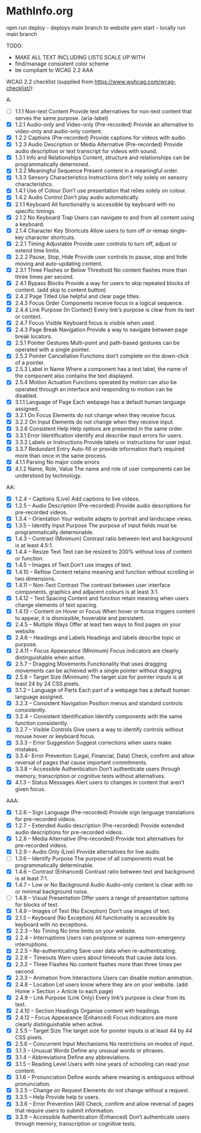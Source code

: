 # MathInfo.org

npm run deploy - deploys main branch to website
yarn start - locally run main branch

TODO:
- MAKE ALL TEXT INCLUDING LISTS SCALE UP WITH
- find/manage consistent color scheme
- be compliant to WCAG 2.2 AAA

WCAG 2.2 checklist (supplied from https://www.wuhcag.com/wcag-checklist/):

A:
- [ ] 1.1.1	Non-text Content	Provide text alternatives for non-text content that serves the same purpose. (aria-label)
- [x] 1.2.1	Audio-only and Video-only (Pre-recorded)	Provide an alternative to video-only and audio-only content.
- [x] 1.2.2	Captions (Pre-recorded)	Provide captions for videos with audio.
- [x] 1.2.3	Audio Description or Media Alternative (Pre-recorded)	Provide audio description or text transcript for videos with sound.
- [x] 1.3.1	Info and Relationships	Content, structure and relationships can be programmatically determined.
- [x] 1.3.2	Meaningful Sequence	Present content in a meaningful order.
- [x] 1.3.3	Sensory Characteristics	Instructions don’t rely solely on sensory characteristics.
- [x] 1.4.1	Use of Colour	Don’t use presentation that relies solely on colour.
- [x] 1.4.2	Audio Control	Don’t play audio automatically.
- [x] 2.1.1	Keyboard	All functionality is accessible by keyboard with no specific timings.
- [x] 2.1.2	No Keyboard Trap	Users can navigate to and from all content using a keyboard.
- [x] 2.1.4	Character Key Shortcuts	Allow users to turn off or remap single-key character shortcuts.
- [x] 2.2.1	Timing Adjustable	Provide user controls to turn off, adjust or extend time limits.
- [x] 2.2.2	Pause, Stop, Hide	Provide user controls to pause, stop and hide moving and auto-updating content.
- [x] 2.3.1	Three Flashes or Below Threshold	No content flashes more than three times per second.
- [x] 2.4.1	Bypass Blocks	Provide a way for users to skip repeated blocks of content. (add skip to content button)
- [x] 2.4.2	Page Titled	Use helpful and clear page titles.
- [x] 2.4.3	Focus Order	Components receive focus in a logical sequence.
- [x] 2.4.4	Link Purpose (In Context)	Every link’s purpose is clear from its text or context.
- [x] 2.4.7	Focus Visible	Keyboard focus is visible when used.
- [x] 2.4.3	Page Break Navigation	Provide a way to navigate between page break locators.
- [x] 2.5.1	Pointer Gestures	Multi-point and path-based gestures can be operated with a single pointer.
- [x] 2.5.2	Pointer Cancellation	Functions don’t complete on the down-click of a pointer.
- [x] 2.5.3	Label in Name	Where a component has a text label, the name of the component also contains the text displayed.
- [x] 2.5.4	Motion Actuation	Functions operated by motion can also be operated through an interface and responding to motion can be disabled.
- [x] 3.1.1	Language of Page	Each webpage has a default human language assigned.
- [x] 3.2.1	On Focus	Elements do not change when they receive focus.
- [x] 3.2.2	On Input	Elements do not change when they receive input.
- [x] 3.2.6	Consistent Help	Help options are presented in the same order.
- [x] 3.3.1	Error Identification	identify and describe input errors for users.
- [x] 3.3.2	Labels or Instructions	Provide labels or instructions for user input.
- [x] 3.3.7	Redundant Entry	Auto-fill or provide information that’s required more than once in the same process.
- [x] 4.1.1	Parsing	No major code errors
- [x] 4.1.2	Name, Role, Value	The name and role of user components can be understood by technology.

AA:
- [x] 1.2.4 – Captions (Live)	Add captions to live videos.
- [x] 1.2.5 – Audio Description (Pre-recorded)	Provide audio descriptions for pre-recorded videos.
- [x] 1.3.4 – Orientation	Your website adapts to portrait and landscape views.
- [x] 1.3.5 – Identify Input Purpose	The purpose of input fields must be programmatically determinable.
- [x] 1.4.3 – Contrast (Minimum)	Contrast ratio between text and background is at least 4.5:1.
- [x] 1.4.4 – Resize Text	Text can be resized to 200% without loss of content or function.
- [x] 1.4.5 – Images of Text	Don’t use images of text.
- [x] 1.4.10 – Reflow	Content retains meaning and function without scrolling in two dimensions.
- [x] 1.4.11 – Non-Text Contrast	The contrast between user interface components, graphics and adjacent colours is at least 3:1.
- [x] 1.4.12 – Text Spacing	Content and function retain meaning when users change elements of text spacing.
- [x] 1.4.13 – Content on Hover or Focus	When hover or focus triggers content to appear, it is dismissible, hoverable and persistent.
- [x] 2.4.5 – Multiple Ways	Offer at least two ways to find pages on your website.
- [x] 2.4.6 – Headings and Labels	Headings and labels describe topic or purpose.
- [x] 2.4.11 – Focus Appearance (Minimum)	Focus indicators are clearly distinguishable when active.
- [x] 2.5.7 – Dragging Movements	Functionality that uses dragging movements can be achieved with a single pointer without dragging.
- [x] 2.5.8 – Target Size (Minimum)	The target size for pointer inputs is at least 24 by 24 CSS pixels.
- [x] 3.1.2 – Language of Parts	Each part of a webpage has a default human language assigned.
- [x] 3.2.3 – Consistent Navigation	Position menus and standard controls consistently.
- [x] 3.2.4 – Consistent Identification	Identify components with the same function consistently.
- [x] 3.2.7 – Visible Controls	Give users a way to identify controls without mouse hover or keyboard focus.
- [x] 3.3.3 – Error Suggestion	Suggest corrections when users make mistakes.
- [x] 3.3.4- Error Prevention (Legal, Financial, Data)	Check, confirm and allow reversal of pages that cause important commitments.
- [x] 3.3.8 – Accessible Authentication	Don’t authenticate users through memory, transcription or cognitive tests without alternatives.
- [x] 4.1.3 – Status Messages	Alert users to changes in content that aren’t given focus.

AAA:
- [x] 1.2.6 – Sign Language (Pre-recorded)	Provide sign language translations for pre-recorded videos.
- [x] 1.2.7 – Extended Audio description (Pre-recorded)	Provide extended audio descriptions for pre-recorded videos.
- [x] 1.2.8 – Media Alternative (Pre-recorded)	Provide text alternatives for pre-recorded videos.
- [x] 1.2.9 – Audio Only (Live)	Provide alternatives for live audio.
- [ ] 1.3.6 – Identify Purpose	The purpose of all components must be programmatically determinable.
- [x] 1.4.6 – Contrast (Enhanced)	Contrast ratio between text and background is at least 7:1.
- [x] 1.4.7 – Low or No Background Audio	Audio-only content is clear with no or minimal background noise.
- [ ] 1.4.8 – Visual Presentation	Offer users a range of presentation options for blocks of text.
- [x] 1.4.9 – Images of Text (No Exception)	Don’t use images of text.
- [x] 2.1.3 – Keyboard (No Exception)	All functionality is accessible by keyboard with no exceptions.
- [x] 2.2.3 – No Timing	No time limits on your website.
- [x] 2.2.4 – Interruptions	Users can postpone or supress non-emergency interruptions.
- [x] 2.2.5 – Re-authenticating	Save user data when re-authenticating.
- [x] 2.2.6 – Timeouts	Warn users about timeouts that cause data loss.
- [x] 2.3.2 – Three Flashes	No content flashes more than three times per second.
- [x] 2.3.3 – Animation from Interactions	Users can disable motion animation.
- [x] 2.4.8 – Location	Let users know where they are on your website. (add Home > Section > Article to each page)
- [x] 2.4.9 – Link Purpose (Link Only)	Every link’s purpose is clear from its text.
- [x] 2.4.10 – Section Headings	Organise content with headings.
- [x] 2.4.12 – Focus Appearance (Enhanced)	Focus indicators are more clearly distinguishable when active.
- [x] 2.5.5 – Target Size	The target size for pointer inputs is at least 44 by 44 CSS pixels.
- [x] 2.5.6 – Concurrent Input Mechanisms	No restrictions on modes of input.
- [x] 3.1.3 – Unusual Words	Define any unusual words or phrases.
- [x] 3.1.4 – Abbreviations	Define any abbreviations.
- [x] 3.1.5 – Reading Level	Users with nine years of schooling can read your content.
- [x] 3.1.6 – Pronunciation	Define words where meaning is ambiguous without pronunciation. 
- [x] 3.2.5 – Change on Request	Elements do not change without a request.
- [x] 3.3.5 – Help	Provide help to users.
- [x] 3.3.6 – Error Prevention (All)	Check, confirm and allow reversal of pages that require users to submit information.
- [x] 3.3.9 – Accessible Authentication (Enhanced)	Don’t authenticate users through memory, transcription or cognitive tests.
